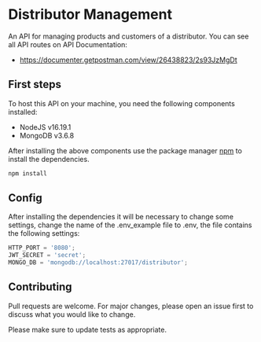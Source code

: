 # Distributor Management

An API for managing products and customers of a distributor. You can see all API routes on API Documentation:

-   https://documenter.getpostman.com/view/26438823/2s93JzMgDt

## First steps

To host this API on your machine, you need the following components installed:

-   NodeJS v16.19.1
-   MongoDB v3.6.8

After installing the above components use the package manager [npm](https://www.npmjs.com/) to install the dependencies.

```bash
npm install
```

## Config

After installing the dependencies it will be necessary to change some settings, change the name of the .env_example file to .env, the file contains the following settings:

```javascript
HTTP_PORT = '8080';
JWT_SECRET = 'secret';
MONGO_DB = 'mongodb://localhost:27017/distributor';
```

## Contributing

Pull requests are welcome. For major changes, please open an issue first
to discuss what you would like to change.

Please make sure to update tests as appropriate.
